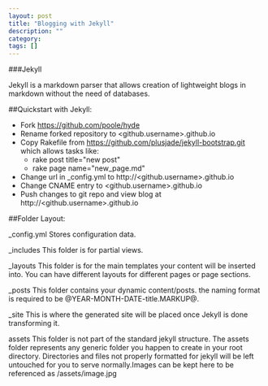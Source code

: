 ```yaml
---
layout: post
title: "Blogging with Jekyll"
description: ""
category:
tags: []
---
```


###Jekyll

Jekyll is a markdown parser that allows creation of lightweight blogs in markdown without the need of databases.

##Quickstart with Jekyll:
>
* Fork https://github.com/poole/hyde
* Rename forked repository to <github.username>.github.io
* Copy Rakefile from https://github.com/plusjade/jekyll-bootstrap.git which allows tasks like:
  - rake post title="new post"
  - rake page name="new_page.md"
* Change url in _config.yml to http://<github.username>.github.io
* Change CNAME entry to <github.username>.github.io
* Push changes to git repo and view blog at http://<github.username>.github.io


##Folder Layout:
>
_config.yml Stores configuration data.

_includes This folder is for partial views.

_layouts This folder is for the main templates your content will be inserted into. You can have different layouts for different pages or page sections.

_posts This folder contains your dynamic content/posts. the naming format is required to be @YEAR-MONTH-DATE-title.MARKUP@.

_site This is where the generated site will be placed once Jekyll is done transforming it.

assets This folder is not part of the standard jekyll structure. The assets folder represents any generic folder you happen to create in your root directory. Directories and files not properly formatted for jekyll will be left untouched for you to serve normally.Images can be kept here to be referenced as /assets/image.jpg
